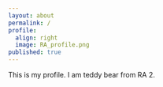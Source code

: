 ```yaml
---
layout: about
permalink: /
profile:
  align: right
  image: RA_profile.png
published: true
---
```


This is my profile. I am teddy bear from RA 2.
